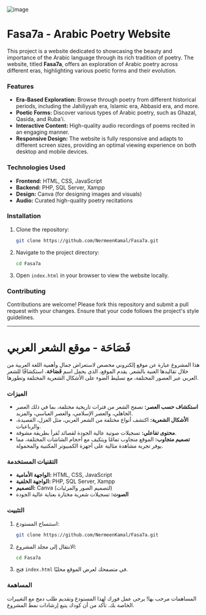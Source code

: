 ![image](https://github.com/user-attachments/assets/8d488656-61b2-4daa-ac3b-96d9fd702d82)

# Fasa7a - Arabic Poetry Website

This project is a website dedicated to showcasing the beauty and importance of the Arabic language through its rich tradition of poetry. The website, titled **Fasa7a**, offers an exploration of Arabic poetry across different eras, highlighting various poetic forms and their evolution.

### Features

- **Era-Based Exploration:** Browse through poetry from different historical periods, including the Jahiliyyah era, Islamic era, Abbasid era, and more.
- **Poetic Forms:** Discover various types of Arabic poetry, such as Ghazal, Qasida, and Ruba'i.
- **Interactive Content:** High-quality audio recordings of poems recited in an engaging manner.
- **Responsive Design:** The website is fully responsive and adapts to different screen sizes, providing an optimal viewing experience on both desktop and mobile devices.

### Technologies Used

- **Frontend:** HTML, CSS, JavaScript
- **Backend:** PHP, SQL Server, Xampp
- **Design:** Canva (for designing images and visuals)
- **Audio:** Curated high-quality poetry recitations

### Installation

1. Clone the repository:

   ```bash
   git clone https://github.com/NermeenKamal/Fasa7a.git
   ```

2. Navigate to the project directory:

   ```bash
   cd Fasa7a
   ```

3. Open `index.html` in your browser to view the website locally.

### Contributing

Contributions are welcome! Please fork this repository and submit a pull request with your changes. Ensure that your code follows the project's style guidelines.

---

# فَصَاحَة - موقع الشعر العربي

هذا المشروع عبارة عن موقع إلكتروني مخصص لاستعراض جمال وأهمية اللغة العربية من خلال تقاليدها الغنية بالشعر. يقدم الموقع، الذي يحمل اسم **فَصَاحَة**، استكشافًا للشعر العربي عبر العصور المختلفة، مع تسليط الضوء على الأشكال الشعرية المختلفة وتطورها.

### الميزات

- **استكشاف حسب العصر:** تصفح الشعر من فترات تاريخية مختلفة، بما في ذلك العصر الجاهلي، والعصر الإسلامي، والعصر العباسي، والمزيد.
- **الأشكال الشعرية:** اكتشف أنواع مختلفة من الشعر العربي، مثل الغزل، القصيدة، والرباعيات.
- **محتوى تفاعلي:** تسجيلات صوتية عالية الجودة لقصائد تُقرأ بطريقة مشوقة.
- **تصميم متجاوب:** الموقع متجاوب تمامًا ويتكيف مع أحجام الشاشات المختلفة، مما يوفر تجربة مشاهدة مثالية على أجهزة الكمبيوتر المكتبية والمحمولة.

### التقنيات المستخدمة

- **الواجهة الأمامية:** HTML, CSS, JavaScript
- **الواجهة الخلفية:** PHP, SQL Server, Xampp
- **التصميم:** Canva (لتصميم الصور والمرئيات)
- **الصوت:** تسجيلات شعرية مختارة بعناية عالية الجودة

### التثبيت

1. استنساخ المستودع:

   ```bash
   git clone https://github.com/NermeenKamal/Fasa7a.git
   ```

2. الانتقال إلى مجلد المشروع:

   ```bash
   cd Fasa7a
   ```

3. فتح `index.html` في متصفحك لعرض الموقع محليًا.

### المساهمة

المساهمات مرحب بها! يرجى عمل فورك لهذا المستودع وتقديم طلب دمج مع التغييرات الخاصة بك. تأكد من أن كودك يتبع إرشادات نمط المشروع.

